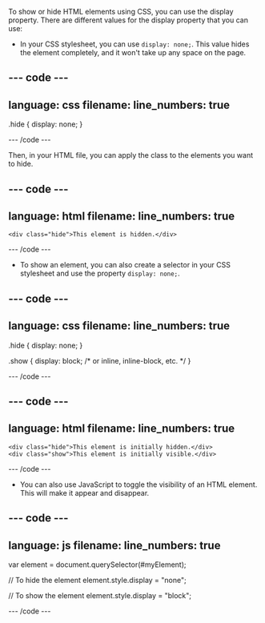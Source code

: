 To show or hide HTML elements using CSS, you can use the display property. There are different values for the display property that you can use:

+ In your CSS stylesheet, you can use `display: none;`. This value hides the element completely, and it won't take up any space on the page.

--- code ---
---
language: css
filename: 
line_numbers: true
---
    
.hide {
    display: none;
}
    
--- /code ---

Then, in your HTML file, you can apply the class to the elements you want to hide.

--- code ---
---
language: html
filename: 
line_numbers: true
---
    
    <div class="hide">This element is hidden.</div>
    
--- /code ---

+ To show an element, you can also create a selector in your CSS stylesheet and use the property `display: none;`.

--- code ---
---
language: css
filename: 
line_numbers: true
---
    
.hide {
    display: none;
}

.show {
    display: block; /* or inline, inline-block, etc. */
}
    
--- /code ---

--- code ---
---
language: html
filename: 
line_numbers: true
---
    
    <div class="hide">This element is initially hidden.</div>
    <div class="show">This element is initially visible.</div>
    
--- /code ---

+ You can also use JavaScript to toggle the visibility of an HTML element. This will make it appear and disappear.

--- code ---
---
language: js
filename: 
line_numbers: true
---
    
var element = document.querySelector(#myElement);

// To hide the element
element.style.display = "none";

// To show the element
element.style.display = "block";
    
--- /code ---

